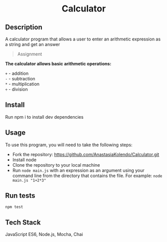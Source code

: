<h1 align="center">Calculator </h1>

## Description

A calculator program that allows a user to enter an arithmetic expression as a string and get an answer
> Assignment

**The calculator allows basic arithmetic operations:**

`+` - addition\
`-` - subtraction\
`*` - multiplication\
`÷` - division

## Install
Run npm i to install dev dependencies

## Usage
To use this program, you will need to take the following steps:
* Fork the repository: https://github.com/AnastasiaKolendo/Calculator.git
* Install node
* Clone the repository to your local machine
* Run `node main.js` with an expression as an argument using your command line from the directory that contains the file. For example: `node main.js "1+2*3"` 

## Run tests
`npm test`

## Tech Stack
JavaScript ES6, Node.js, Mocha, Chai